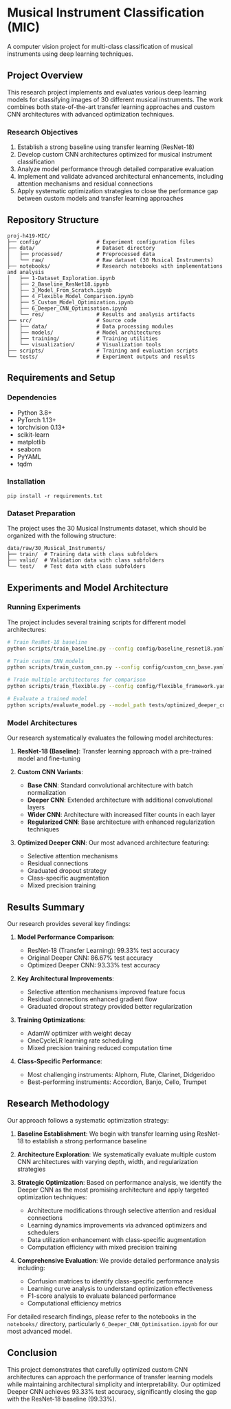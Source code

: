 # Musical Instrument Classification (MIC)

A computer vision project for multi-class classification of musical instruments using deep learning techniques.

## Project Overview

This research project implements and evaluates various deep learning models for classifying images of 30 different musical instruments. The work combines both state-of-the-art transfer learning approaches and custom CNN architectures with advanced optimization techniques.

### Research Objectives

1. Establish a strong baseline using transfer learning (ResNet-18)
2. Develop custom CNN architectures optimized for musical instrument classification
3. Analyze model performance through detailed comparative evaluation
4. Implement and validate advanced architectural enhancements, including attention mechanisms and residual connections
5. Apply systematic optimization strategies to close the performance gap between custom models and transfer learning approaches

## Repository Structure

```
proj-h419-MIC/
├── config/                  # Experiment configuration files
├── data/                    # Dataset directory
│   ├── processed/           # Preprocessed data
│   └── raw/                 # Raw dataset (30 Musical Instruments)
├── notebooks/               # Research notebooks with implementations and analysis
│   ├── 1-Dataset_Exploration.ipynb
│   ├── 2_Baseline_ResNet18.ipynb
│   ├── 3_Model_From_Scratch.ipynb
│   ├── 4_Flexible_Model_Comparison.ipynb
│   ├── 5_Custom_Model_Optimization.ipynb
│   ├── 6_Deeper_CNN_Optimisation.ipynb
│   └── res/                 # Results and analysis artifacts
├── src/                     # Source code
│   ├── data/                # Data processing modules
│   ├── models/              # Model architectures
│   ├── training/            # Training utilities
│   └── visualization/       # Visualization tools
├── scripts/                 # Training and evaluation scripts
└── tests/                   # Experiment outputs and results
```

## Requirements and Setup

### Dependencies

- Python 3.8+
- PyTorch 1.13+
- torchvision 0.13+
- scikit-learn
- matplotlib
- seaborn
- PyYAML
- tqdm

### Installation

```
pip install -r requirements.txt
```

### Dataset Preparation

The project uses the 30 Musical Instruments dataset, which should be organized with the following structure:

```
data/raw/30_Musical_Instruments/
├── train/  # Training data with class subfolders
├── valid/  # Validation data with class subfolders
└── test/   # Test data with class subfolders
```

## Experiments and Model Architecture

### Running Experiments

The project includes several training scripts for different model architectures:

```bash
# Train ResNet-18 baseline
python scripts/train_baseline.py --config config/baseline_resnet18.yaml

# Train custom CNN models
python scripts/train_custom_cnn.py --config config/custom_cnn_base.yaml

# Train multiple architectures for comparison
python scripts/train_flexible.py --config config/flexible_framework.yaml

# Evaluate a trained model
python scripts/evaluate_model.py --model_path tests/optimized_deeper_cnn/best_model.pth
```

### Model Architectures

Our research systematically evaluates the following model architectures:

1. **ResNet-18 (Baseline)**: Transfer learning approach with a pre-trained model and fine-tuning

2. **Custom CNN Variants**:
   - **Base CNN**: Standard convolutional architecture with batch normalization
   - **Deeper CNN**: Extended architecture with additional convolutional layers
   - **Wider CNN**: Architecture with increased filter counts in each layer
   - **Regularized CNN**: Base architecture with enhanced regularization techniques

3. **Optimized Deeper CNN**: Our most advanced architecture featuring:
   - Selective attention mechanisms
   - Residual connections
   - Graduated dropout strategy
   - Class-specific augmentation
   - Mixed precision training

## Results Summary

Our research provides several key findings:

1. **Model Performance Comparison**:
   - ResNet-18 (Transfer Learning): 99.33% test accuracy
   - Original Deeper CNN: 86.67% test accuracy
   - Optimized Deeper CNN: 93.33% test accuracy

2. **Key Architectural Improvements**:
   - Selective attention mechanisms improved feature focus
   - Residual connections enhanced gradient flow
   - Graduated dropout strategy provided better regularization

3. **Training Optimizations**:
   - AdamW optimizer with weight decay
   - OneCycleLR learning rate scheduling
   - Mixed precision training reduced computation time

4. **Class-Specific Performance**:
   - Most challenging instruments: Alphorn, Flute, Clarinet, Didgeridoo
   - Best-performing instruments: Accordion, Banjo, Cello, Trumpet

## Research Methodology

Our approach follows a systematic optimization strategy:

1. **Baseline Establishment**: We begin with transfer learning using ResNet-18 to establish a strong performance baseline

2. **Architecture Exploration**: We systematically evaluate multiple custom CNN architectures with varying depth, width, and regularization strategies

3. **Strategic Optimization**: Based on performance analysis, we identify the Deeper CNN as the most promising architecture and apply targeted optimization techniques:
   - Architecture modifications through selective attention and residual connections
   - Learning dynamics improvements via advanced optimizers and schedulers
   - Data utilization enhancement with class-specific augmentation
   - Computation efficiency with mixed precision training

4. **Comprehensive Evaluation**: We provide detailed performance analysis including:
   - Confusion matrices to identify class-specific performance
   - Learning curve analysis to understand optimization effectiveness
   - F1-score analysis to evaluate balanced performance
   - Computational efficiency metrics

For detailed research findings, please refer to the notebooks in the `notebooks/` directory, particularly `6_Deeper_CNN_Optimisation.ipynb` for our most advanced model.

## Conclusion

This project demonstrates that carefully optimized custom CNN architectures can approach the performance of transfer learning models while maintaining architectural simplicity and interpretability. Our optimized Deeper CNN achieves 93.33% test accuracy, significantly closing the gap with the ResNet-18 baseline (99.33%).
